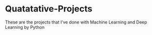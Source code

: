 # Quatatative-Projects

These are the projects that I've done with Machine Learning and Deep Learning by Python
